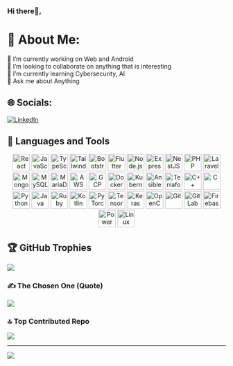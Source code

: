 ### Hi there👋, 
<!-- I'm Eyob Ketema -->

<!--
**eyop/eyop** is a ✨ _special_ ✨ repository because its `README.md` (this file) appears on your GitHub profile.

Here are some ideas to get you started:

- 🔭 I’m currently working on ...
- 🌱 I’m currently learning ...
- 👯 I’m looking to collaborate on ...
- 🤔 I’m looking for help with ...
- 💬 Ask me about ...
- 📫 How to reach me: ...
- 😄 Pronouns: ...
- ⚡ Fun fact: ...

-->
# 💫 About Me:
🔭 I’m currently working on Web and Android <br>👯 I’m looking to collaborate on anything that is interesting<br>🌱 I’m currently learning Cybersecurity, AI<br>💬 Ask me about Anything<br>


## 🌐 Socials:
[![LinkedIn](https://img.shields.io/badge/LinkedIn-%230077B5.svg?logo=linkedin&logoColor=white)](https://www.linkedin.com/in/eyob-ketema-14539b242/) 

## 🚀 Languages and Tools  
<div align="center">  
<a href="https://reactjs.org/" target="_blank"><img src="https://profilinator.rishav.dev/skills-assets/react-original-wordmark.svg" alt="React" height="40" /></a>  
<a href="https://www.javascript.com/" target="_blank"><img src="https://profilinator.rishav.dev/skills-assets/javascript-original.svg" alt="JavaScript" height="40" /></a>  
<a href="https://www.typescriptlang.org/" target="_blank"><img src="https://profilinator.rishav.dev/skills-assets/typescript-original.svg" alt="TypeScript" height="40" /></a>  
<a href="https://www.tailwindcss.com/" target="_blank"><img src="https://profilinator.rishav.dev/skills-assets/tailwindcss.svg" alt="Tailwind CSS" height="40" /></a>  
<a href="https://getbootstrap.com/" target="_blank"><img src="https://profilinator.rishav.dev/skills-assets/bootstrap-plain.svg" alt="Bootstrap" height="40" /></a>  
<a href="https://flutter.dev/" target="_blank"><img src="https://profilinator.rishav.dev/skills-assets/flutterio-icon.svg" alt="Flutter" height="40" /></a>  
<a href="https://nodejs.org/" target="_blank"><img src="https://profilinator.rishav.dev/skills-assets/nodejs-original-wordmark.svg" alt="Node.js" height="40" /></a>  
<a href="https://expressjs.com/" target="_blank"><img src="https://profilinator.rishav.dev/skills-assets/express-original-wordmark.svg" alt="Express.js" height="40" /></a>  
<a href="https://nestjs.com/" target="_blank"><img src="https://profilinator.rishav.dev/skills-assets/nestjs.svg" alt="NestJS" height="40" /></a>  
<a href="https://www.php.net/" target="_blank"><img src="https://profilinator.rishav.dev/skills-assets/php-original.svg" alt="PHP" height="40" /></a>  
<a href="https://laravel.com/" target="_blank"><img src="https://profilinator.rishav.dev/skills-assets/laravel-plain-wordmark.svg" alt="Laravel" height="40" /></a>  
<a href="https://www.mongodb.com/" target="_blank"><img src="https://profilinator.rishav.dev/skills-assets/mongodb-original-wordmark.svg" alt="MongoDB" height="40" /></a>  
<a href="https://www.mysql.com/" target="_blank"><img src="https://profilinator.rishav.dev/skills-assets/mysql-original-wordmark.svg" alt="MySQL" height="40" /></a>  
<a href="https://mariadb.org/" target="_blank"><img src="https://profilinator.rishav.dev/skills-assets/mariadb.png" alt="MariaDB" height="40" /></a>  
<a href="https://aws.amazon.com/" target="_blank"><img src="https://profilinator.rishav.dev/skills-assets/amazonwebservices-original-wordmark.svg" alt="AWS" height="40" /></a>  
<a href="https://cloud.google.com/" target="_blank"><img src="https://profilinator.rishav.dev/skills-assets/google_cloud-icon.svg" alt="GCP" height="40" /></a>  
<a href="https://www.docker.com/" target="_blank"><img src="https://profilinator.rishav.dev/skills-assets/docker-original-wordmark.svg" alt="Docker" height="40" /></a>  
<a href="https://kubernetes.io/" target="_blank"><img src="https://profilinator.rishav.dev/skills-assets/kubernetes-icon.svg" alt="Kubernetes" height="40" /></a>  
<a href="https://www.ansible.com/" target="_blank"><img src="https://profilinator.rishav.dev/skills-assets/ansible.png" alt="Ansible" height="40" /></a>  
<a href="https://www.terraform.io/" target="_blank"><img src="https://profilinator.rishav.dev/skills-assets/terraformio-icon.svg" alt="Terraform" height="40" /></a>  
<a href="https://www.cplusplus.com/" target="_blank"><img src="https://profilinator.rishav.dev/skills-assets/cplusplus-original.svg" alt="C++" height="40" /></a>  
<a href="https://www.cprogramming.com/" target="_blank"><img src="https://profilinator.rishav.dev/skills-assets/c-original.svg" alt="C" height="40" /></a>  
<a href="https://www.python.org/" target="_blank"><img src="https://profilinator.rishav.dev/skills-assets/python-original.svg" alt="Python" height="40" /></a>  
<a href="https://www.java.com/" target="_blank"><img src="https://profilinator.rishav.dev/skills-assets/java-original-wordmark.svg" alt="Java" height="40" /></a>  
<a href="https://www.ruby-lang.org/en/" target="_blank"><img src="https://profilinator.rishav.dev/skills-assets/ruby-original-wordmark.svg" alt="Ruby" height="40" /></a>  
<a href="https://kotlinlang.org/" target="_blank"><img src="https://profilinator.rishav.dev/skills-assets/kotlinlang-icon.svg" alt="Kotlin" height="40" /></a>  
<a href="https://pytorch.org/" target="_blank"><img src="https://profilinator.rishav.dev/skills-assets/pytorch-icon.svg" alt="PyTorch" height="40" /></a>  
<a href="https://www.tensorflow.org/" target="_blank"><img src="https://profilinator.rishav.dev/skills-assets/tensorflow-icon.svg" alt="TensorFlow" height="40" /></a>  
<a href="https://keras.io/" target="_blank"><img src="https://profilinator.rishav.dev/skills-assets/keras.png" alt="Keras" height="40" /></a>  
<a href="https://opencv.org/" target="_blank"><img src="https://profilinator.rishav.dev/skills-assets/opencv-icon.svg" alt="OpenCV" height="40" /></a>  
<a href="https://git-scm.com/" target="_blank"><img src="https://profilinator.rishav.dev/skills-assets/git-scm-icon.svg" alt="Git" height="40" /></a>  
<a href="https://github.com/" target="_blank"><img src="https://profilinator.rishav.dev/skills-assets/gitlab.svg" alt="GitLab" height="40" /></a>  
<a href="https://firebase.google.com/" target="_blank"><img src="https://profilinator.rishav.dev/skills-assets/firebase.png" alt="Firebase" height="40" /></a>  
<a href="https://powerbi.microsoft.com/en-us/" target="_blank"><img src="https://profilinator.rishav.dev/skills-assets/powerbi.png" alt="Power BI" height="40" /></a>  
<a href="https://www.linux.org/" target="_blank"><img src="https://profilinator.rishav.dev/skills-assets/linux-original.svg" alt="Linux" height="40" /></a>  

</div>  

<!--
<br/>  
# 📊 GitHub Stats:
![](https://github-readme-stats.vercel.app/api?username=eyop&theme=dark&hide_border=false&include_all_commits=false&count_private=false)<br/>
![](https://github-readme-streak-stats.herokuapp.com/?user=eyop&theme=dark&hide_border=false)<br/>
![](https://github-readme-stats.vercel.app/api/top-langs/?username=eyop&theme=dark&hide_border=false&include_all_commits=false&count_private=false&layout=compact)
-->

## 🏆 GitHub Trophies
![](https://github-profile-trophy.vercel.app/?username=eyop&theme=radical&no-frame=false&no-bg=false&margin-w=4)

### ✍️ The Chosen One (Quote)
![](https://quotes-github-readme.vercel.app/api?type=horizontal&theme=radical)

### 🔝 Top Contributed Repo
![](https://github-contributor-stats.vercel.app/api?username=eyop&limit=5&theme=dark&combine_all_yearly_contributions=true)


---
[![](https://visitcount.itsvg.in/api?id=eyop&icon=0&color=0)](https://visitcount.itsvg.in)

<!-- Proudly created with GPRM ( https://gprm.itsvg.in ) -->
